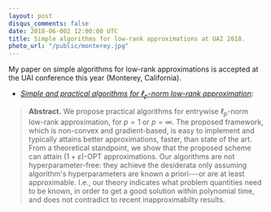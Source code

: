 ```yaml
---
layout: post
disqus_comments: false
date: 2018-06-002 12:00:00 UTC
title: Simple algorithms for low-rank approximations at UAI 2018.
photo_url: "/public/monterey.jpg"
---
```


My paper on simple algorithms for low-rank approximations is accepted at the UAI conference this year (Monterey, California).

- [*Simple and practical algorithms for $\ell_p$-norm low-rank approximation*](/pubs/Conferences/LpLR.pdf): 

>**Abstract.** 
>We propose practical algorithms for entrywise $\ell_p$-norm low-rank approximation, 
for $p = 1$ or $p = \infty$. The proposed framework, which is non-convex and gradient-based, 
is easy to implement and typically attains better approximations, faster, than state of 
the art. From a theoretical standpoint, we show that the proposed scheme can attain 
$(1 + \varepsilon)$-OPT approximations. Our algorithms are not hyperparameter-free: they 
achieve the desiderata only assuming algorithm's hyperparameters are known a priori---or 
are at least approximable. I.e., our theory indicates what problem quantities need to 
be known, in order to get a good solution within polynomial time, and does not contradict to
 recent inapproximabilty results. 